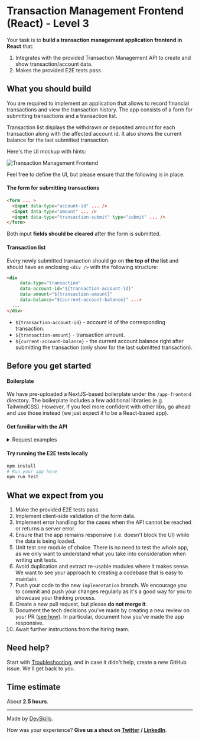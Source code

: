 # Transaction Management Frontend (React) - Level 3

Your task is to **build a transaction management application frontend in React** that:

1. Integrates with the provided Transaction Management API to create and show transaction/account data.
2. Makes the provided E2E tests pass.

## What you should build

You are required to implement an application that allows to record financial transactions and view the transaction history. The app consists of a form for submitting transactions and a transaction list.

Transaction list displays the withdrawn or deposited amount for each transaction along with the affected account id. It also shows the current balance for the last submitted transaction.

Here's the UI mockup with hints:

![Transaction Management Frontend](https://user-images.githubusercontent.com/450319/148280061-308e1a2d-b2f8-4ede-8f45-d1f437138863.png)

Feel free to define the UI, but please ensure that the following is in place.

#### The form for submitting transactions

```html
<form ... >
  <input data-type="account-id" ... />
  <input data-type="amount" ... />
  <input data-type="transaction-submit" type="submit" ... />
</form>
```

Both input **fields should be cleared** after the form is submitted.

#### Transaction list

Every newly submitted transaction should go on **the top of the list** and should have an enclosing `<div />` with the following structure:

```html
<div 
     data-type="transaction"
     data-account-id="${transaction-account-id}"
     data-amount="${transaction-amount}"
     data-balance="${current-account-balance}" ...>
  ...
</div>
```

- `${transaction-account-id}` - account id of the corresponding transaction.
- `${transaction-amount}` - transaction amount.
- `${current-account-balance}` - the current account balance right after submitting the transaction (only show for the last submitted transaction).

## Before you get started

#### Boilerplate

We have pre-uploaded a NextJS-based boilerplate under the `/app-frontend` directory. The boilerplate includes a few additional libraries (e.g. TailwindCSS). However, if you feel more confident with other libs, go ahead and use those instead (we just expect it to be a React-based app). 

#### Get familiar with the API

<details>
<summary>Request examples</summary>

##### Get transactions history

```
GET https://infra.devskills.app/api/accounting/transactions
```

##### Create a new transaction

```
POST https://infra.devskills.app/api/accounting/transactions
Content-Type: application/json

{
  "account_id": "0afd02d3-6c59-46e7-b7bc-893c5e0b7ac2",
  "amount": 7
}
```

##### Get a transaction by id

```
GET https://infra.devskills.app/api/accounting/transactions/7c94635a-40a3-4c87-888a-42c3ce5b9750
```

##### Get an account by id

```
GET https://infra.devskills.app/api/accounting/accounts/0afd02d3-6c59-46e7-b7bc-893c5e0b7ac2
```

</details>

#### Try running the E2E tests locally

```bash
npm install
# Run your app here
npm run test
```

## What we expect from you

1. Make the provided E2E tests pass.
2. Implement client-side validation of the form data.
3. Implement error handling for the cases when the API cannot be reached or returns a server error.
4. Ensure that the app remains responsive (i.e. doesn't block the UI) while the data is being loaded.
5. Unit test one module of choice. There is no need to test the whole app, as we only want to understand what you take into consideration when writing unit tests.
6. Avoid duplication and extract re-usable modules where it makes sense. We want to see your approach to creating a codebase that is easy to maintain.
7. Push your code to the new `implementation` branch. We encourage you to commit and push your changes regularly as it's a good way for you to showcase your thinking process.
8. Create a new pull request, but please **do not merge it**.
9. Document the tech decisions you've made by creating a new review on your PR ([see how](https://www.loom.com/share/94ae305e7fbf45d592099ac9f40d4274)). In particular, document how you've made the app responsive.
10. Await further instructions from the hiring team.

## Need help?

Start with [Troubleshooting](https://www.notion.so/Troubleshooting-d18bdb5d2ac341bb82b21f0ba8fb9546), and in case it didn't help, create a new GitHub issue. We'll get back to you.

## Time estimate

About **2.5 hours**.

---

Made by [DevSkills](https://devskills.co). 

How was your experience? **Give us a shout on [Twitter](https://twitter.com/DevSkillsHQ) / [LinkedIn](https://www.linkedin.com/company/devskills)**.

